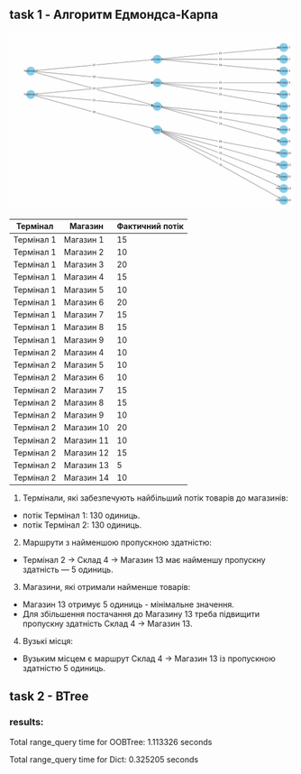 ## task 1 - Алгоритм Едмондса-Карпа

![graph](images/graph.webp)

| Термінал   | Магазин    | Фактичний потік |
| ---------- | ---------- | --------------- |
| Термінал 1 | Магазин 1  | 15              |
| Термінал 1 | Магазин 2  | 10              |
| Термінал 1 | Магазин 3  | 20              |
| Термінал 1 | Магазин 4  | 15              |
| Термінал 1 | Магазин 5  | 10              |
| Термінал 1 | Магазин 6  | 20              |
| Термінал 1 | Магазин 7  | 15              |
| Термінал 1 | Магазин 8  | 15              |
| Термінал 1 | Магазин 9  | 10              |
| Термінал 2 | Магазин 4  | 10              |
| Термінал 2 | Магазин 5  | 10              |
| Термінал 2 | Магазин 6  | 10              |
| Термінал 2 | Магазин 7  | 15              |
| Термінал 2 | Магазин 8  | 15              |
| Термінал 2 | Магазин 9  | 10              |
| Термінал 2 | Магазин 10 | 20              |
| Термінал 2 | Магазин 11 | 10              |
| Термінал 2 | Магазин 12 | 15              |
| Термінал 2 | Магазин 13 | 5               |
| Термінал 2 | Магазин 14 | 10              |

1. Термінали, які забезпечують найбільший потік товарів до магазинів:

- потік Термінал 1: 130 одиниць.
- потік Термінал 2: 130 одиниць.

2. Маршрути з найменшою пропускною здатністю:

- Термінал 2 -> Склад 4 -> Магазин 13 має найменшу пропускну здатність — 5 одиниць.

3. Магазини, які отримали найменше товарів:

- Магазин 13 отримує 5 одиниць - мінімальне значення.
- Для збільшення постачання до Магазину 13 треба підвищити пропускну здатність Склад 4 -> Магазин 13.

4. Вузькі місця:

- Вузьким місцем є маршрут Склад 4 -> Магазин 13 із пропускною здатністю 5 одиниць.

## task 2 - BTree

### results:

Total range_query time for OOBTree: 1.113326 seconds

Total range_query time for Dict: 0.325205 seconds
